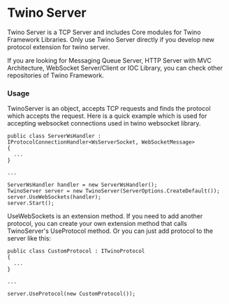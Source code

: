 
# Twino Server

Twino Server is a TCP Server and includes Core modules for Twino Framework Libraries.
Only use Twino Server directly if you develop new protocol extension for twino server.

If you are looking for Messaging Queue Server, HTTP Server with MVC Architecture, WebSocket Server/Client or IOC Library, you can check other repositories of Twino Framework.


### Usage

TwinoServer is an object, accepts TCP requests and finds the protocol which accepts the request. Here is a quick example which is used for accepting websocket connections used in twino websocket library.

    public class ServerWsHandler : IProtocolConnectionHandler<WsServerSocket, WebSocketMessage>
    {
      ...
    }
    
    ...
    
    ServerWsHandler handler = new ServerWsHandler();
    TwinoServer server = new TwinoServer(ServerOptions.CreateDefault());
    server.UseWebSockets(handler);
    server.Start();
    

UseWebSockets is an extension method. If you need to add another protocol, you can create your own extension method that calls TwinoServer's UseProtocol method. Or you can just add protocol to the server like this:

    public class CustomProtocol : ITwinoProtocol
    {
      ...
    }
    
    ...
    
    server.UseProtocol(new CustomProtocol());
    
